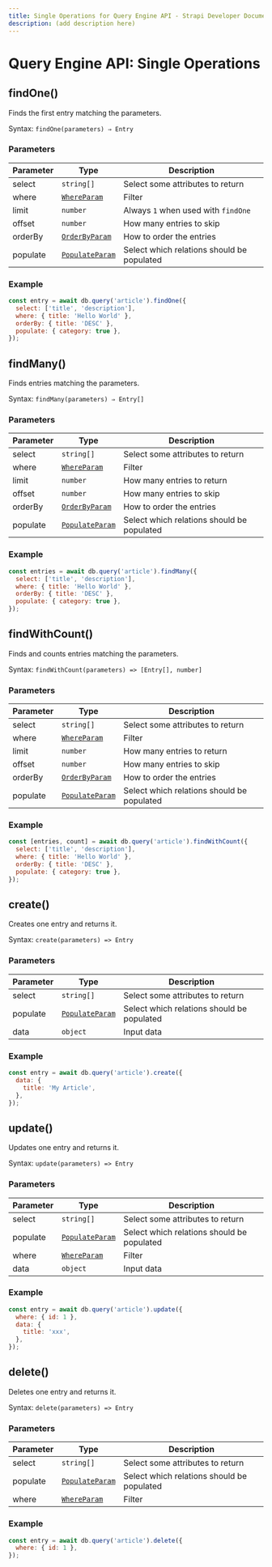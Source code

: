 ```yaml
---
title: Single Operations for Query Engine API - Strapi Developer Documentation
description: (add description here)
---
```

<!-- TODO: update SEO tags -->

# Query Engine API: Single Operations

## findOne()

Finds the first entry matching the parameters.

Syntax: `findOne(parameters) ⇒ Entry`

### Parameters

| Parameter    | Type                           | Description                                |
| ------------ | ------------------------------ | ------------------------------------------ |
| select       | `string[]`                     | Select some attributes to return           |
| where        | [`WhereParam`](#filtering)     | Filter                                     |
| limit        | `number`                       | Always `1` when used with `findOne`        |
| offset       | `number`                       | How many entries to skip                   |
| orderBy      | [`OrderByParam`](#ordering)    | How to order the entries                   |
| populate     | [`PopulateParam`](#populating) | Select which relations should be populated |

### Example

```js
const entry = await db.query('article').findOne({
  select: ['title', 'description'],
  where: { title: 'Hello World' },
  orderBy: { title: 'DESC' },
  populate: { category: true },
});
```

## findMany()

Finds entries matching the parameters.

Syntax: `findMany(parameters) ⇒ Entry[]`

### Parameters

| Parameter | Type                           | Description                                |
| --------- | ------------------------------ | ------------------------------------------ |
| select    | `string[]`                     | Select some attributes to return           |
| where     | [`WhereParam`](#filtering)     | Filter                                     |
| limit     | `number`                       | How many entries to return                 |
| offset    | `number`                       | How many entries to skip                   |
| orderBy   | [`OrderByParam`](#ordering)    | How to order the entries                   |
| populate  | [`PopulateParam`](#populating) | Select which relations should be populated |

### Example

```js
const entries = await db.query('article').findMany({
  select: ['title', 'description'],
  where: { title: 'Hello World' },
  orderBy: { title: 'DESC' },
  populate: { category: true },
});
```

## findWithCount()

Finds and counts entries matching the parameters.

Syntax: `findWithCount(parameters) => [Entry[], number]`

### Parameters

| Parameter | Type                           | Description                                |
| --------- | ------------------------------ | ------------------------------------------ |
| select    | `string[]`                     | Select some attributes to return           |
| where     | [`WhereParam`](#filtering)     | Filter                                     |
| limit     | `number`                       | How many entries to return                 |
| offset    | `number`                       | How many entries to skip                   |
| orderBy   | [`OrderByParam`](#ordering)    | How to order the entries                   |
| populate  | [`PopulateParam`](#populating) | Select which relations should be populated |

### Example

```js
const [entries, count] = await db.query('article').findWithCount({
  select: ['title', 'description'],
  where: { title: 'Hello World' },
  orderBy: { title: 'DESC' },
  populate: { category: true },
});
```

## create()

Creates one entry and returns it.

Syntax: `create(parameters) => Entry`

### Parameters

| Parameter | Type                           | Description                                |
| --------- | ------------------------------ | ------------------------------------------ |
| select    | `string[]`                     | Select some attributes to return           |
| populate  | [`PopulateParam`](#populating) | Select which relations should be populated |
| data      | `object`                       | Input data                                 |

### Example

```js
const entry = await db.query('article').create({
  data: {
    title: 'My Article',
  },
});
```

## update()

Updates one entry and returns it.

Syntax: `update(parameters) => Entry`

### Parameters

| Parameter | Type                           | Description                                |
| --------- | ------------------------------ | ------------------------------------------ |
| select    | `string[]`                     | Select some attributes to return           |
| populate  | [`PopulateParam`](#populating) | Select which relations should be populated |
| where     | [`WhereParam`](#filtering)     | Filter                                     |
| data      | `object`                       | Input data                                 |

### Example

```js
const entry = await db.query('article').update({
  where: { id: 1 },
  data: {
    title: 'xxx',
  },
});
```

## delete()

Deletes one entry and returns it.

Syntax: `delete(parameters) => Entry`

### Parameters

| Parameter | Type                           | Description                                |
| --------- | ------------------------------ | ------------------------------------------ |
| select    | `string[]`                     | Select some attributes to return           |
| populate  | [`PopulateParam`](#populating) | Select which relations should be populated |
| where     | [`WhereParam`](#filtering)     | Filter                                     |

### Example

```js
const entry = await db.query('article').delete({
  where: { id: 1 },
});
```
